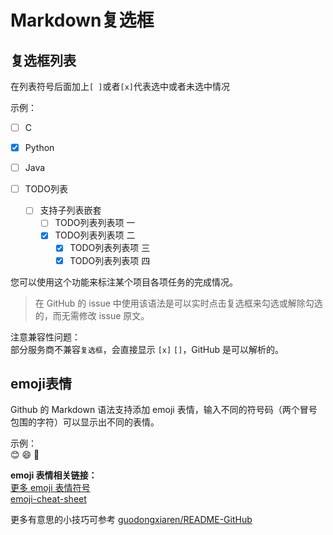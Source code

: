 # Markdown复选框

## 复选框列表

在列表符号后面加上`[ ]`或者`[x]`代表选中或者未选中情况

示例：  

- [ ] C
- [x] Python
- [ ] Java

- [ ] TODO列表
  - [ ] 支持子列表嵌套
    - [ ] TODO列表列表项 一
    - [x] TODO列表列表项 二
      - [x] TODO列表列表项 三
      - [x] TODO列表列表项 四

您可以使用这个功能来标注某个项目各项任务的完成情况。
> 在 GitHub 的 issue 中使用该语法是可以实时点击复选框来勾选或解除勾选的，而无需修改 issue 原文。

注意兼容性问题：  
部分服务商不兼容`复选框`，会直接显示 `[x]` `[]`，GitHub 是可以解析的。

## emoji表情

Github 的 Markdown 语法支持添加 emoji 表情，输入不同的符号码（两个冒号包围的字符）可以显示出不同的表情。

示例：  
:blush:
:smile:
:raising_hand:

**emoji 表情相关链接：**  
[更多 emoji 表情符号](https://github.com/guodongxiaren/README/blob/master/emoji.md)  
[emoji-cheat-sheet](https://www.webfx.com/tools/emoji-cheat-sheet/)

更多有意思的小技巧可参考 [guodongxiaren/README-GitHub](https://github.com/guodongxiaren/README#readme)
